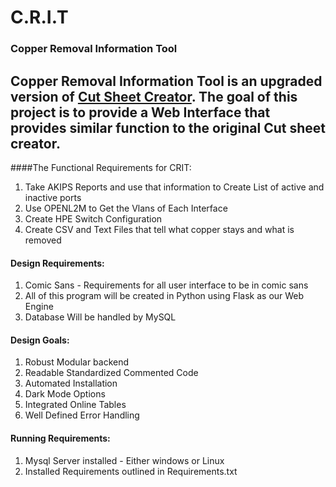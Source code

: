 # C.R.I.T
### Copper Removal Information Tool

Copper Removal Information Tool is an upgraded version of [Cut Sheet Creator](https://github.com/Hopalonger/CutSheetCreator).
The goal of this project is to provide a Web Interface that provides similar
function to the original Cut sheet creator.
---
####The Functional Requirements for CRIT:
1. Take AKIPS Reports and use that information to Create List of active and inactive ports
2. Use OPENL2M to Get the Vlans of Each Interface
3. Create HPE Switch Configuration
4. Create CSV and Text Files that tell what copper stays and what is removed


#### Design Requirements:
1. Comic Sans - Requirements for all user interface to be in comic sans
2. All of this program will be created in Python using Flask as our Web Engine
3. Database Will be handled by MySQL

#### Design Goals:
1. Robust Modular backend
2. Readable Standardized Commented Code
3. Automated Installation
4. Dark Mode Options
5. Integrated Online Tables
6. Well Defined Error Handling

#### Running Requirements:
1. Mysql Server installed - Either windows or Linux
2. Installed Requirements outlined in Requirements.txt
